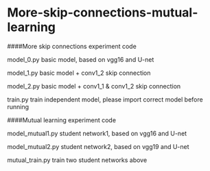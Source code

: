 # More-skip-connections-mutual-learning

####More skip connections experiment code

model_0.py   basic model, based on vgg16 and U-net

model_1.py   basic model + conv1_2 skip connection

model_2.py   basic model + conv1_1 & conv1_2 skip connection

train.py          train independent model, please import correct model before running 



####Mutual learning experiment code

model_mutual1.py  student network1, based on vgg16 and U-net

model_mutual2.py  student network2, based on vgg19 and U-net

mutual_train.py       train two student networks above

